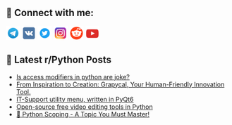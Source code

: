 ## 🔎 Connect with me:
[<img src="https://github.com/bullbesh/bullbesh/blob/main/images/Telegram.png" width="32" height="32" />](https://t.me/bullbesh)
[<img src="https://github.com/bullbesh/bullbesh/blob/main/images/VK.png" width="32" height="32" />](https://vk.com/bullbesh)
[<img src="https://github.com/bullbesh/bullbesh/blob/main/images/Twitter.png" width="32" height="32" />](https://twitter.com/bullbesh1)
[<img src="https://github.com/bullbesh/bullbesh/blob/main/images/Instagram.png" width="32" height="32" />](https://www.instagram.com/bullbesh)
[<img src="https://github.com/bullbesh/bullbesh/blob/main/images/Reddit.png" width="32" height="32" />](https://www.reddit.com/user/bullbesh)
[<img src="https://github.com/bullbesh/bullbesh/blob/main/images/YouTube.png" width="32" height="32" />](https://www.youtube.com/channel/UCtfjRs6uzgq5mfm8S06WTcg)

## 📕 Latest r/Python Posts
<!-- BLOG-POST-LIST:START -->
- [Is access modifiers in python are joke?](https://www.reddit.com/r/Python/comments/1dsy5yn/is_access_modifiers_in_python_are_joke/)
- [From Inspiration to Creation: Grapycal, Your Human-Friendly Innovation Tool.](https://www.reddit.com/r/Python/comments/1dsxwj1/from_inspiration_to_creation_grapycal_your/)
- [IT-Support utility menu, written in PyQt6](https://www.reddit.com/r/Python/comments/1dswjt6/itsupport_utility_menu_written_in_pyqt6/)
- [Open-source free video editing tools in Python](https://www.reddit.com/r/Python/comments/1dsv69t/opensource_free_video_editing_tools_in_python/)
- [🐍 Python Scoping - A Topic You Must Master!](https://www.reddit.com/r/Python/comments/1dstodo/python_scoping_a_topic_you_must_master/)
<!-- BLOG-POST-LIST:END -->
